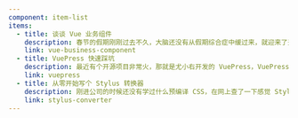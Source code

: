 ```yaml
---
component: item-list
items:
  - title: 谈谈 Vue 业务组件
    description: 春节的假期刚刚过去不久，大脑还没有从假期综合症中缓过来，就迎来了开工的日子，不知道各位有没有收到开工大红包？有没有被虐狗？
    link: vue-business-component
  - title: VuePress 快速踩坑
    description: 最近有个开源项目非常火，那就是尤小右开发的 VuePress，VuePress 可以让您非常方便的在 Markdown 文档中编写 Vue 代码，并且 VuePress 对编译后的 HTML 文件做了一些针对搜索引擎的优化。另外 VuePress 针对 Markdown 文件做了一些扩展使其功能更加强大，本文将围绕搭建一个 Github 的静态博客展开。
    link: vuepress
  - title: 从零开始写个 Stylus 转换器
    description: 刚进公司的时候还没有学过什么预编译 CSS，在网上查了一下感觉 Stylus 代码简洁，功能强大，所以在第一个项目中就用了 Stylus。随着时间的推移，后面的项目渐渐的改用了团队成员使用较多的 SCSS，前段时间需要维护那个老项目，用习惯了 SCSS 之后对 Stylus 的缩进语法有些别扭。
    link: stylus-converter
---
```

